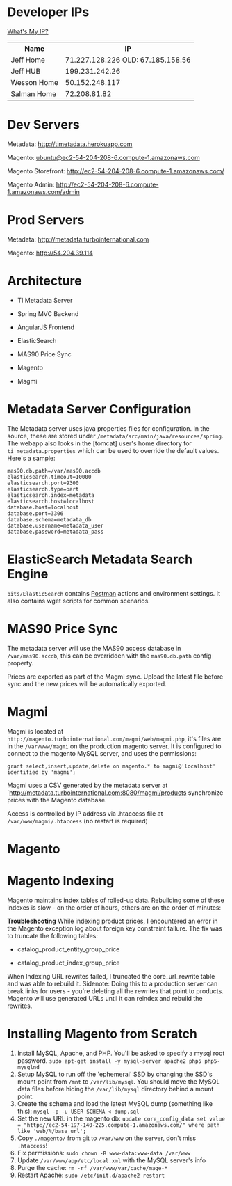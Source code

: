 Developer IPs
=============
[What's My IP?](http://www.whatismyip.com/)
<table>
  <tr>
    <th>Name</th>
    <th>IP</th>
  </tr>
  <tr>
    <td>Jeff Home</td>
    <td>71.227.128.226 OLD: 67.185.158.56</td>
  </tr>
  <tr>
    <td>Jeff HUB</td>
    <td>199.231.242.26</td>
  </tr>
  <tr>
    <td>Wesson Home</td>
    <td>50.152.248.117</td>
  </tr>
  <tr>
    <td>Salman Home</td>
    <td>72.208.81.82</td>
  </tr>
</table>

Dev Servers
===========
Metadata: http://timetadata.herokuapp.com

Magento: ubuntu@ec2-54-204-208-6.compute-1.amazonaws.com

Magento Storefront: http://ec2-54-204-208-6.compute-1.amazonaws.com/

Magento Admin: http://ec2-54-204-208-6.compute-1.amazonaws.com/admin


Prod Servers
============
Metadata: http://metadata.turbointernational.com

Magento: http://54.204.39.114


Architecture
============

* TI Metadata Server
 * Spring MVC Backend
 * AngularJS Frontend
 * ElasticSearch
 * MAS90 Price Sync

* Magento

* Magmi


Metadata Server Configuration
=============================
The Metadata server uses java properties files for configuration. In the source, these are stored under `/metadata/src/main/java/resources/spring`. The webapp also looks in the [tomcat] user's home directory for `ti_metadata.properties` which can be used to override the default values. Here's a sample:

```
mas90.db.path=/var/mas90.accdb
elasticsearch.timeout=10000
elasticsearch.port=9300
elasticsearch.type=part
elasticsearch.index=metadata
elasticsearch.host=localhost
database.host=localhost
database.port=3306
database.schema=metadata_db
database.username=metadata_user
database.password=metadata_pass
```

ElasticSearch Metadata Search Engine
====================================
`bits/ElasticSearch` contains [Postman](https://chrome.google.com/webstore/detail/postman-rest-client/fdmmgilgnpjigdojojpjoooidkmcomcm) actions and environment settings. It also contains wget scripts for common scenarios.


MAS90 Price Sync
================
The metadata server will use the MAS90 access database in `/var/mas90.accdb`, this can be overridden with the `mas90.db.path` config property.

Prices are exported as part of the Magmi sync. Upload the latest file before sync and the new prices will be automatically exported.

Magmi
=====
Magmi is located at `http://magento.turbointernational.com/magmi/web/magmi.php`, it's files are in the `/var/www/magmi` on the production magento server. It is configured to connect to the magento MySQL server, and uses the permissions:
```
grant select,insert,update,delete on magento.* to magmi@'localhost' identified by 'magmi';
```

Magmi uses a CSV generated by the metadata server at `http://metadata.turbointernational.com:8080/magmi/products synchronize prices with the Magento database.

Access is controlled by IP address via .htaccess file at `/var/www/magmi/.htaccess` (no restart is required)

Magento
=======

Magento Indexing
================
Magento maintains index tables of rolled-up data. Rebuilding some of these indexes is slow - on the order of hours, others are on the order of minutes:

**Troubleshooting**
While indexing product prices, I encountered an error in the Magento exception log about foreign key constraint failure. The fix was to truncate the following tables:

* catalog_product_entity_group_price

* catalog_product_index_group_price

When Indexing URL rewrites failed, I truncated the core_url_rewrite table and was able to rebuild it. Sidenote: Doing this to a production server can break links for users - you're deleting all the rewrites that point to products. Magento will use generated URLs until it can reindex and rebuild the rewrites.


Installing Magento from Scratch
===============================
1. Install MySQL, Apache, and PHP. You'll be asked to specify a mysql root password. `sudo apt-get install -y mysql-server apache2 php5 php5-mysqlnd`
2. Setup MySQL to run off the 'ephemeral' SSD by changing the SSD's mount point from `/mnt` to `/var/lib/mysql`. You should move the MySQL data files before hiding the `/var/lib/mysql` directory behind a mount point.
3. Create the schema and load the latest MySQL dump (something like this): `mysql -p -u USER SCHEMA < dump.sql`
4. Set the new URL in the magento db: `update core_config_data set value = "http://ec2-54-197-140-225.compute-1.amazonaws.com/" where path like 'web/%/base_url';`
5. Copy `./magento/` from git to `/var/www` on the server, don't miss `.htaccess`!
6. Fix permissions: `sudo chown -R www-data:www-data /var/www`
6. Update `/var/www/app/etc/local.xml` with the MySQL server's info
7. Purge the cache: `rm -rf /var/www/var/cache/mage-*`
8. Restart Apache: `sudo /etc/init.d/apache2 restart`

